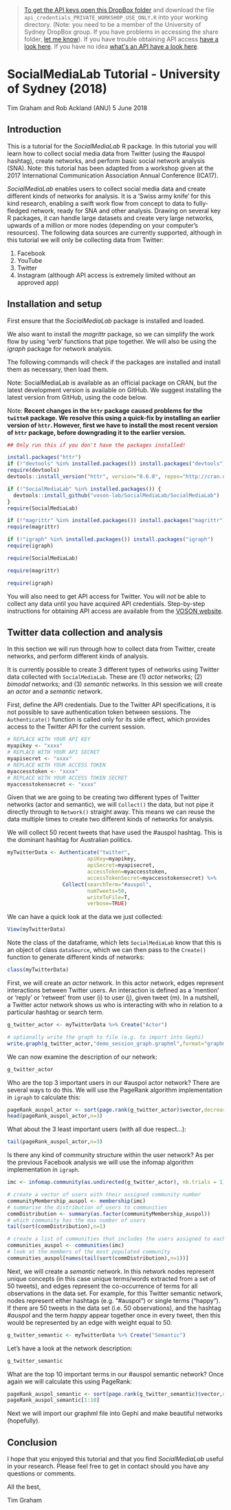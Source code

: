 > [To get the API keys open this DropBox folder](https://www.dropbox.com/sh/zqgcf3hgk4vmf65/AAA0UL5pD26IMJiaze21dWLVa?dl=0) and download the file `api_credentials_PRIVATE_WORKSHOP_USE_ONLY.R` into your working directory.  (Note: you need to be a member of the University of Sydney DropBox group. If you have problems in accessing the share folder, [let me know](mailto:francesco.bailo@sydney.edu.au)).
> If you have trouble obtaining API access [have a look here](http://vosonlab.net/SocialMediaLab/access_API).
> If you have no idea [what's an API have a look here](https://fraba.github.io/digital_media_methods_sydney/ws02/ws02.html).



SocialMediaLab Tutorial - University of Sydney (2018)
================
Tim Graham and Rob Ackland (ANU)
5 June 2018

## Introduction

This is a tutorial for the *SocialMediaLab* R package. In this tutorial
you will learn how to collect social media data from Twitter (using the
\#auspol hashtag), create networks, and perform basic social network
analysis (SNA). Note: this tutorial has been adapted from a workshop
given at the 2017 International Communication Association Annual
Conference (ICA17).

*SocialMediaLab* enables users to collect social media data and create
different kinds of networks for analysis. It is a ‘Swiss army knife’ for
this kind research, enabling a swift work flow from concept to data to
fully-fledged network, ready for SNA and other analysis. Drawing on
several key R packages, it can handle large datasets and create very
large networks, upwards of a million or more nodes (depending on your
computer’s resources). The following data sources are currently
supported, although in this tutorial we will only be collecting data
from Twitter:

1.  Facebook
2.  YouTube
3.  Twitter
4.  Instagram (although API access is extremely limited without an
    approved app)

## Installation and setup

First ensure that the *SocialMediaLab* package is installed and loaded.

We also want to install the *magrittr* package, so we can simplify the
work flow by using ‘verb’ functions that pipe together. We will also be
using the *igraph* package for network analysis.

The following commands will check if the packages are installed and
install them as necessary, then load them.

Note: SocialMediaLab is available as an official package on CRAN, but
the latest development version is available on GitHub. We suggest
installing the latest version from GitHub, using the code below.

Note: **Recent changes in the `httr` package caused problems for the
`twitteR` package. We resolve this using a quick-fix by installing an
earlier version of `httr`. However, first we have to install the most
recent version of `httr` package, before downgrading it to the earlier
version.**

``` r
## Only run this if you don't have the packages installed!

install.packages("httr")
if (!"devtools" %in% installed.packages()) install.packages("devtools")
require(devtools)
devtools::install_version("httr", version="0.6.0", repos="http://cran.us.r-project.org")

if (!"SocialMediaLab" %in% installed.packages()) {
  devtools::install_github("voson-lab/SocialMediaLab/SocialMediaLab")
}
require(SocialMediaLab)

if (!"magrittr" %in% installed.packages()) install.packages("magrittr")
require(magrittr)

if (!"igraph" %in% installed.packages()) install.packages("igraph")
require(igraph)
```

``` r
require(SocialMediaLab)

require(magrittr)

require(igraph)
```

You will also need to get API access for Twitter. You will *not* be able
to collect any data until you have acquired API credentials.
Step-by-step instructions for obtaining API access are available from
the [VOSON website](http://voson.anu.edu.au/SocialMediaLab).

## Twitter data collection and analysis

In this section we will run through how to collect data from Twitter,
create networks, and perform different kinds of analysis.

It is currently possible to create 3 different types of networks using
Twitter data collected with `SocialMediaLab`. These are (1) *actor*
networks; (2) *bimodal* networks; and (3) *semantic* networks. In this
session we will create an *actor* and a *semantic* network.

First, define the API credentials. Due to the Twitter API
specifications, it is not possible to save authentication token between
sessions. The `Authenticate()` function is called only for its side
effect, which provides access to the Twitter API for the current
session.

``` r
# REPLACE WITH YOUR API KEY
myapikey <- "xxxx" 
# REPLACE WITH YOUR API SECRET
myapisecret <- "xxxx" 
# REPLACE WITH YOUR ACCESS TOKEN
myaccesstoken <- "xxxx" 
# REPLACE WITH YOUR ACCESS TOKEN SECRET
myaccesstokensecret <- "xxxx"
```

Given that we are going to be creating two different types of Twitter
networks (actor and semantic), we will `Collect()` the data, but not
pipe it directly through to `Network()` straight away. This means we can
reuse the data multiple times to create two different kinds of networks
for analysis.

We will collect 50 recent tweets that have used the \#auspol hashtag.
This is the dominant hashtag for Australian politics.

``` r
myTwitterData <- Authenticate("twitter", 
                          apiKey=myapikey, 
                          apiSecret=myapisecret,
                          accessToken=myaccesstoken, 
                          accessTokenSecret=myaccesstokensecret) %>%
                  Collect(searchTerm="#auspol", 
                          numTweets=50, 
                          writeToFile=T, 
                          verbose=TRUE)
```

We can have a quick look at the data we just collected:

``` r
View(myTwitterData)
```

Note the class of the dataframe, which lets `SocialMediaLab` know that
this is an object of class `dataSource`, which we can then pass to the
`Create()` function to generate different kinds of networks:

``` r
class(myTwitterData)
```

First, we will create an *actor* network. In this actor network, edges
represent interactions between Twitter users. An interaction is defined
as a ‘mention’ or ‘reply’ or ‘retweet’ from user \(i\) to user \(j\),
given tweet \(m\). In a nutshell, a Twitter actor network shows us who
is interacting with who in relation to a particular hashtag or search
term.

``` r
g_twitter_actor <- myTwitterData %>% Create("Actor")

# optionally write the graph to file (e.g. to import into Gephi)
write.graph(g_twitter_actor,"demo_session_graph.graphml",format="graphml")
```

We can now examine the description of our network:

``` r
g_twitter_actor
```

Who are the top 3 important users in our \#auspol actor network? There
are several ways to do this. We will use the PageRank algorithm
implementation in `igraph` to calculate
this:

``` r
pageRank_auspol_actor <- sort(page.rank(g_twitter_actor)$vector,decreasing=TRUE)
head(pageRank_auspol_actor,n=3)
```

What about the 3 least important users (with all due respect…):

``` r
tail(pageRank_auspol_actor,n=3)
```

Is there any kind of community structure within the user network? As per
the previous Facebook analysis we will use the infomap algorithm
implementation in
`igraph`.

``` r
imc <- infomap.community(as.undirected(g_twitter_actor), nb.trials = 1) # increase nb.trials for better quality communities

# create a vector of users with their assigned community number
communityMembership_auspol <- membership(imc)
# summarise the distribution of users to communities
commDistribution <- summary(as.factor(communityMembership_auspol))
# which community has the max number of users
tail(sort(commDistribution),n=1)

# create a list of communities that includes the users assigned to each community
communities_auspol <- communities(imc)
# look at the members of the most populated community
communities_auspol[names(tail(sort(commDistribution),n=1))]
```

Next, we will create a *semantic* network. In this network nodes
represent unique concepts (in this case unique terms/words extracted
from a set of 50 tweets), and edges represent the co-occurrence of terms
for all observations in the data set. For example, for this Twitter
semantic network, nodes represent either hashtags (e.g. “\#auspol”) or
single terms (“happy”). If there are 50 tweets in the data set (i.e. 50
observations), and the hashtag *\#auspol* and the term *happy* appear
together once in every tweet, then this would be represented by an edge
with weight equal to 50.

``` r
g_twitter_semantic <- myTwitterData %>% Create("Semantic")
```

Let’s have a look at the network description:

``` r
g_twitter_semantic
```

What are the top 10 important terms in our \#auspol semantic network?
Once again we will calculate this using
PageRank:

``` r
pageRank_auspol_semantic <- sort(page.rank(g_twitter_semantic)$vector,decreasing=TRUE)
pageRank_auspol_semantic[1:10]
```

Next we will import our graphml file into Gephi and make beautiful
networks (hopefully).

## Conclusion

I hope that you enjoyed this tutorial and that you find *SocialMediaLab*
useful in your research. Please feel free to get in contact should you
have any questions or comments.

All the best,

Tim Graham
